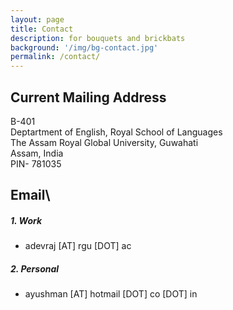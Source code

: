 ```yaml
---
layout: page
title: Contact 
description: for bouquets and brickbats
background: '/img/bg-contact.jpg'
permalink: /contact/
---
```


## Current Mailing Address 

B-401\
Deptartment of English, Royal School of Languages\
The Assam Royal Global University, Guwahati\
Assam, India\
PIN- 781035

## Email\

##### 1. Work
- adevraj [AT] rgu [DOT] ac  

##### 2. Personal
- ayushman [AT] hotmail [DOT] co [DOT] in  

